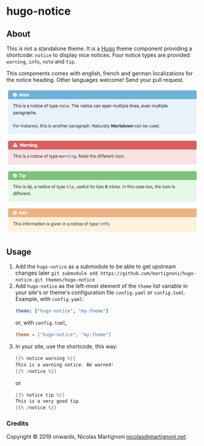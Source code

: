 # hugo-notice

<!--
[![Awesome](https://awesome.re/badge.svg)](https://github.com/budparr/awesome-hugo)
 -->

## About

This is not a standalone theme. It is a [Hugo](https://gohugo.io) theme component providing a shortcode: `notice` to display nice notices. Four notice types are provided: `warning`, `info`, `note` and `tip`.

This components comes with english, french and german localizations for the notice heading. Other languages welcome! Send your pull request.

![Screenshot](screenshot.png)

## Usage

1. Add the `hugo-notice` as a submodule to be able to get upstream changes later `git submodule add https://github.com/martignoni/hugo-notice.git themes/hugo-notice`
2. Add `hugo-notice` as the left-most element of the `theme` list variable in your site's or theme's configuration file `config.yaml` or `config.toml`. Example, with `config.yaml`:
    ```yaml
    theme: ["hugo-notice", "my-theme"]
    ```
    or, with `config.toml`,
    ```toml
    theme = ["hugo-notice", "my-theme"]
    ```
3. In your site, use the shortcode, this way:
    ```go
    {{% notice warning %}}
    This is a warning notice. Be warned!
    {{% /notice %}}
    ```
    or
    ```go
    {{% notice tip %}}
    This is a very good tip.
    {{% /notice %}}
    ```

### Credits

Copyright © 2019 onwards, Nicolas Martignoni nicolas@martignoni.net.
